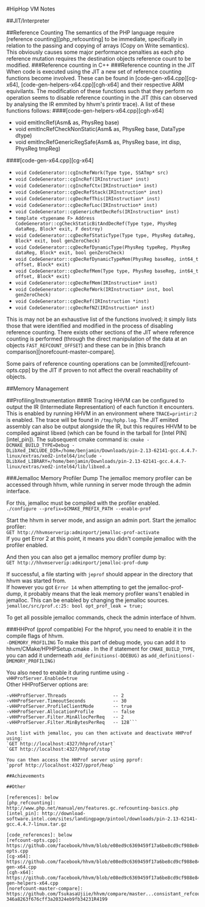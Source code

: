 #HipHop VM Notes

##JIT/Interpreter

##Reference Counting
The semantics of the PHP language require [reference counting][php_refcounting] to be immediate, specifically in relation to the passing and copying of arrays (Copy on Write semantics). This obviously causes some major performance penalties as each php reference mutation requires the destination objects reference count to be modified.
###Reference counting in C++ 
###Reference counting in the JIT
When code is executed using the JIT a new set of reference counting functions become involved. These can be found in [code-gen-x64.cpp][cg-x64], [code-gen-helpers-x64.cpp][cgh-x64] and their respective ARM equivilants. The modification of these functions such that they perform no operation seems to disable reference counting in the JIT (this can observed by analysing the IR emmited by hhvm's printir trace). A list of these functions follows:
####[code-gen-helpers-x64.cpp][cgh-x64]
 + void emitIncRef(Asm& as, PhysReg base)
 + void emitIncRefCheckNonStatic(Asm& as, PhysReg base, DataType dtype)
 + void emitIncRefGenericRegSafe(Asm& as, PhysReg base, int disp, PhysReg tmpReg)

####[code-gen-x64.cpp][cg-x64]
 + `void CodeGenerator::cgIncRefWork(Type type, SSATmp* src)`
 + `void CodeGenerator::cgIncRef(IRInstruction* inst)`
 + `void CodeGenerator::cgIncRefCtx(IRInstruction* inst)`
 + `void CodeGenerator::cgDecRefStack(IRInstruction* inst)`
 + `void CodeGenerator::cgDecRefThis(IRInstruction* inst)`
 + `void CodeGenerator::cgDecRefLoc(IRInstruction* inst)`
 + `void CodeGenerator::cgGenericRetDecRefs(IRInstruction* inst)`
 + `template <typename F> Address CodeGenerator::cgCheckStaticBitAndDecRef(Type type, PhysReg dataReg, Block* exit, F destroy)`
 + `void CodeGenerator::cgDecRefStaticType(Type type, PhysReg dataReg, Block* exit, bool genZeroCheck)`
 + `void CodeGenerator::cgDecRefDynamicType(PhysReg typeReg, PhysReg dataReg, Block* exit, bool genZeroCheck)`
 + `void CodeGenerator::cgDecRefDynamicTypeMem(PhysReg baseReg, int64_t offset, Block* exit)`
 + `void CodeGenerator::cgDecRefMem(Type type, PhysReg baseReg, int64_t offset, Block* exit)`
 + `void CodeGenerator::cgDecRefMem(IRInstruction* inst)`
 + `void CodeGenerator::cgDecRefWork(IRInstruction* inst, bool genZeroCheck)`
 + `void CodeGenerator::cgDecRef(IRInstruction *inst)`
 + `void CodeGenerator::cgDecRefNZ(IRInstruction* inst)`

This is may not be an exhaustive list of the functions involved; it simply lists those that were identified and modified in the process of disabling reference counting. There exists other sections of the JIT where reference counting is performed (through the direct manipulation of the data at an objects `FAST_REFCOUNT_OFFSET`) and these can be in [this branch comparison][norefcount-master-compare].

Some pairs of reference counting operations can be [ommited][refcount-opts.cpp] by the JIT if proven to not affect the overall reachability of objects. 

##Memory Management

##Profiling/Instrumentation 
###IR Tracing
HHVM can be configured to output the IR (Intermediate Representation) of each function it encounters. This is enabled by running HHVM in an environment where `TRACE=printir:2` is enabled. The trace will be found in `/tmp/hphp.log`. The JIT emiited assembly can also be output alongside the IR, but this requires HHVM to be compiled against libxed (which can be found in the tarball for [Intel PIN][intel_pin]). The subsequent cmake command is:
```cmake -DCMAKE_BUILD_TYPE=Debug -DLibXed_INCLUDE_DIR=/home/benjamin/Downloads/pin-2.13-62141-gcc.4.4.7-linux/extras/xed2-intel64/include -DLibXed_LIBRARY=/home/benjamin/Downloads/pin-2.13-62141-gcc.4.4.7-linux/extras/xed2-intel64/lib/libxed.a```

###Jemalloc Memory Profiler Dump
The jemalloc memory profiler can be accessed through hhvm, while running in server mode through the admin interface.

For this, jemalloc must be compiled with the profiler enabled.  
`./configure --prefix=$CMAKE_PREFIX_PATH --enable-prof`

Start the hhvm in server mode, and assign an admin port. Start the jemalloc profiler:  
`GET http://hhvmserverip:adminport/jemalloc-prof-activate`  
If you get Error 2 at this point, it means you didn't compile jemalloc with the profiler enabled.

And then you can also get a jemalloc memory profiler dump by:  
`GET http://hhvmserverip:adminport/jemalloc-prof-dump`

If successful, a file starting with `jeprof` should appear in the directory that hhvm was started from.  
If however you got `Error 14` when attempting to get the jemalloc-prof-dump, it probably means that the leak memory profiler wans't enabled in jemalloc. This can be enabled by changing the jemalloc sources.  
`jemalloc/src/prof.c:25: bool opt_prof_leak = true;`

To get all possible jemalloc commands, check the admin interface of hhvm.

###HHProf (pprof compatible)
For the hhprof, you need to enable it in the compile flags of hhvm.  
`-DMEMORY_PROFILING`
To make this part of debug mode, you can add it to hhvm/CMake/HPHPSetup.cmake . In the if statement for `CMAKE_BUILD_TYPE`, you can add it underneath `add_definitions(-DDEBUG)` as `add_definitions(-DMEMORY_PROFILING)`

You also need to enable it during runtime using `-vHHProfServer.Enabled=true`  
Other HHProfServer options are:  
```-vHHProfServer.Port                    -- 4327  
-vHHProfServer.Threads                 -- 2  
-vHHProfServer.TimeoutSeconds          -- 30  
-vHHProfServer.ProfileClientMode       -- true  
-vHHProfServer.AllocationProfile       -- false  
-vHHProfServer.Filter.MinAllocPerReq   -- 2  
-vHHProfServer.Filter.MinBytesPerReq   -- 128```

Just list with jemalloc, you can then activate and deactivate HHProf using:  
`GET http://localhost:4327/hhprof/start`  
`GET http://localhost:4327/hhprof/stop`

You can then access the HHProf server using pprof:  
`pprof http://localhost:4327/pprof/heap`

##Achievements

##Other

[references]: below
[php_refcounting]: http://www.php.net/manual/en/features.gc.refcounting-basics.php
[intel_pin]: http://download-software.intel.com/sites/landingpage/pintool/downloads/pin-2.13-62141-gcc.4.4.7-linux.tar.gz

[code_references]: below
[refcount-opts.cpp]: https://github.com/facebook/hhvm/blob/e08ed9c6369459f17a6be8cd9cf988e840fb17bf/hphp/runtime/vm/jit/refcount-opts.cpp
[cg-x64]: https://github.com/facebook/hhvm/blob/e08ed9c6369459f17a6be8cd9cf988e840fb17bf/hphp/runtime/vm/jit/code-gen-x64.cpp
[cgh-x64]: https://github.com/facebook/hhvm/blob/e08ed9c6369459f17a6be8cd9cf988e840fb17bf/hphp/runtime/vm/jit/code-gen-helpers-x64.cpp
[norefcount-master-compare]: https://github.com/TsukasaUjiie/hhvm/compare/master...consistant_refcounting#diff-346a8263f676cff3a20324eb9fb34231R4199
